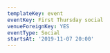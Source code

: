 ```yaml
---
templateKey: event
eventKey: First Thursday social
venueForeignKey: YES
eventType: Social
startsAt: '2019-11-07 20:00'
---
```


